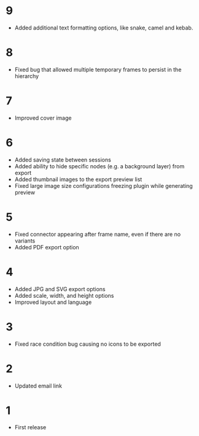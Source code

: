 # 9

- Added additional text formatting options, like snake, camel and kebab.

# 8

- Fixed bug that allowed multiple temporary frames to persist in the hierarchy

# 7

- Improved cover image

# 6

- Added saving state between sessions
- Added ability to hide specific nodes (e.g. a background layer) from export
- Added thumbnail images to the export preview list
- Fixed large image size configurations freezing plugin while generating preview

# 5

- Fixed connector appearing after frame name, even if there are no variants
- Added PDF export option

# 4

- Added JPG and SVG export options
- Added scale, width, and height options
- Improved layout and language

# 3

- Fixed race condition bug causing no icons to be exported

# 2

- Updated email link

# 1

- First release
